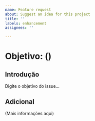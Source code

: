 ```yaml
---
name: Feature request
about: Suggest an idea for this project
title: ''
labels: enhancement
assignees: ''

---
```


 # Objetivo: ()

## Introdução ##
<p>Digite o objetivo do issue...</p>

## Adicional ##
(Mais informações aqui)

